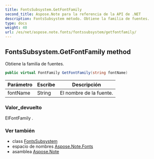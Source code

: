 ```yaml
---
title: FontsSubsystem.GetFontFamily
second_title: Aspose.Note para la referencia de la API de .NET
description: FontsSubsystem método. Obtiene la familia de fuentes.
type: docs
weight: 40
url: /es/net/aspose.note.fonts/fontssubsystem/getfontfamily/
---
```

## FontsSubsystem.GetFontFamily method

Obtiene la familia de fuentes.

```csharp
public virtual FontFamily GetFontFamily(string fontName)
```

| Parámetro | Escribe | Descripción |
| --- | --- | --- |
| fontName | String | El nombre de la fuente. |

### Valor_devuelto

ElFontFamily .

### Ver también

* class [FontsSubsystem](../)
* espacio de nombres [Aspose.Note.Fonts](../../fontssubsystem/)
* asamblea [Aspose.Note](../../../)


